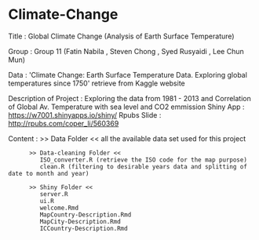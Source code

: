 # Climate-Change
Title : Global Climate Change (Analysis of Earth Surface Temperature)

Group : Group 11 (Fatin Nabila , Steven Chong , Syed Rusyaidi , Lee Chun Mun)

Data  : 'Climate Change: Earth Surface Temperature Data. Exploring global temperatures
         since 1750' retrieve from Kaggle website
         
Description of Project : Exploring the data from 1981 - 2013 and Correlation of Global Av. Temperature with sea level and CO2 emmission
Shiny App : https://w7001.shinyapps.io/shiny/
Rpubs Slide : http://rpubs.com/coper_li/560369

Content :    >> Data Folder << 
             all the available data set used for this project
             
          >> Data-cleaning Folder <<
             ISO_converter.R (retrieve the ISO code for the map purpose)
             clean.R (filtering to desirable years data and splitting of date to month and year)
             
          >> Shiny Folder <<
             server.R
             ui.R 
             welcome.Rmd
             MapCountry-Description.Rmd
             MapCity-Description.Rmd
             ICCountry-Description.Rmd
          
